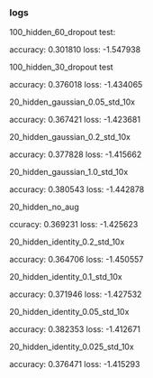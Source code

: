
### logs

100_hidden_60_dropout test:

accuracy: 0.301810
loss: -1.547938


100_hidden_30_dropout test

accuracy: 0.376018
loss: -1.434065


20_hidden_gaussian_0.05_std_10x

accuracy: 0.367421
loss: -1.423681

20_hidden_gaussian_0.2_std_10x

accuracy: 0.377828
loss: -1.415662

20_hidden_gaussian_1.0_std_10x

accuracy: 0.380543
loss: -1.442878


20_hidden_no_aug

ccuracy: 0.369231
loss: -1.425623

20_hidden_identity_0.2_std_10x

accuracy: 0.364706
loss: -1.450557

20_hidden_identity_0.1_std_10x

accuracy: 0.371946
loss: -1.427532

20_hidden_identity_0.05_std_10x

accuracy: 0.382353
loss: -1.412671

20_hidden_identity_0.025_std_10x

accuracy: 0.376471
loss: -1.415293
